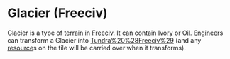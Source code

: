 # Glacier (Freeciv)

Glacier is a type of [terrain](terrain) in [Freeciv](Freeciv). It can contain [Ivory](Ivory) or [Oil](Oil). [Engineer](Engineer)s can transform a Glacier into [Tundra%20%28Freeciv%29](Tundra) (and any [resource](resource)s on the tile will be carried over when it transforms).